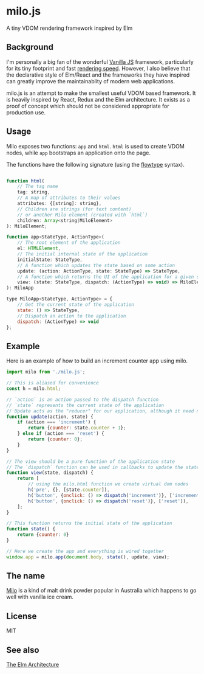 # milo.js
A tiny VDOM rendering framework inspired by Elm

## Background
I'm personally a big fan of the wonderful [Vanilla JS](http://vanilla-js.com) framework,
particularly for its tiny footprint and fast 
[rendering speed](http://www.stefankrause.net/js-frameworks-benchmark7/table.html).
However, I also believe that the declarative style of Elm/React and the frameworks they
have inspired can greatly improve the maintainablity of modern web applications.

milo.js is an attempt to make the smallest useful VDOM based framework. It is heavily
inspired by React, Redux and the Elm architecture. It exists as a proof of concept which
should not be considered appropriate for production use.

## Usage

Milo exposes two functions: `app` and `html`. `html` is used to create VDOM nodes,
while `app` bootstraps an application onto the page.

The functions have the following signature (using the [flowtype](https://flow.org/)
syntax).

```javascript

function html(
    // The tag name
    tag: string,
    // A map of attributes to their values
    attributes: {[string]: string},
    // Children are strings (for text content)
    // or another Milo element (created with `html`)
    children: Array<string|MiloElement>
): MiloElement;

function app<StateType, ActionType>(
    // The root element of the application
    el: HTMLElement,
    // The initial internal state of the application
    initialState: StateType,
    // A function which updates the state based on some action
    update: (action: ActionType, state: StateType) => StateType,
    // A function which returns the UI of the application for a given state
    view: (state: StateType, dispatch: (ActionType) => void) => MiloElement
): MiloApp

type MiloApp<StateType, ActionType> = {
    // Get the current state of the application
    state: () => StateType,
    // Dispatch an action to the application
    dispatch: (ActionType) => void
};

```

## Example

Here is an example of how to build an increment counter app using milo.

```javascript
import milo from './milo.js';

// This is aliased for convenience
const h = milo.html;

// `action` is an action passed to the dispatch function
// `state` represents the current state of the application
// Update acts as the "reducer" for our application, although it need not be a pure function
function update(action, state) {
    if (action === 'increment') {
        return {counter: state.counter + 1};
    } else if (action === 'reset') {
        return {counter: 0};
    }
}

// The view should be a pure function of the application state
// The `dispatch` function can be used in callbacks to update the state
function view(state, dispatch) {
    return [
        // using the milo.html function we create virtual dom nodes
        h('pre', {}, [state.counter]),
        h('button', {onclick: () => dispatch('increment')}, ['increment']),
        h('button', {onclick: () => dispatch('reset')}, ['reset']),
    ];
}

// This function returns the initial state of the application
function state() {
    return {counter: 0}
}

// Here we create the app and everything is wired together
window.app = milo.app(document.body, state(), update, view);
```

## The name

[Milo](https://en.wikipedia.org/wiki/Milo_(drink)) is a kind of malt drink
powder popular in Australia which happens to go well with vanilla ice cream.

## License

MIT

## See also

[The Elm Architecture](https://guide.elm-lang.org/architecture/)
